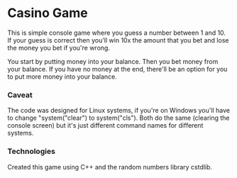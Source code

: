 # Casino Game

This is simple console game where you guess a number between 1 and 10. If your guess is correct then you'll win 10x the amount that you bet
and lose the money you bet if you're wrong. 

You start by putting money into your balance. Then you bet money from your balance. If you have no money at the end, there'll be an option for 
you to put more money into your balance. 

### Caveat 

The code was designed for Linux systems, if you're on Windows you'll have to change "system("clear") to system("cls"). Both do the 
same (clearing the console screen) but it's just different command names for different systems.

### Technologies

Created this game using C++ and the random numbers library cstdlib. 

